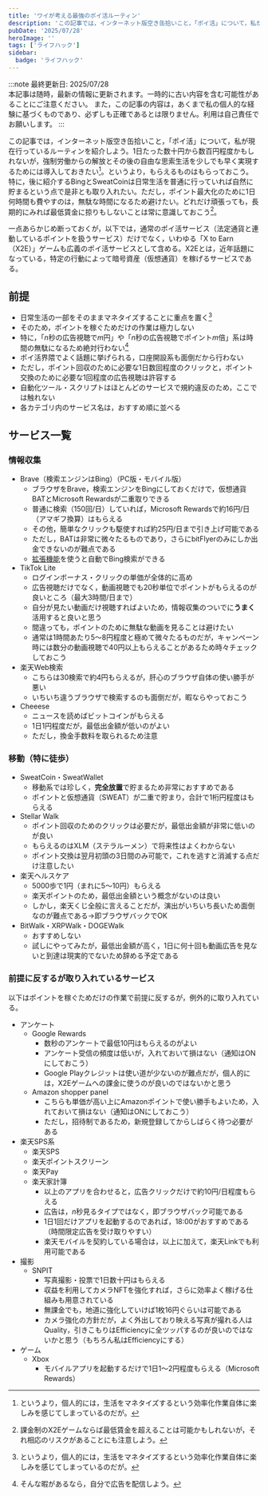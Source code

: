 ```yaml
---
title: 'ワイが考える最強のポイ活ルーティン'
description: 'この記事では，インターネット版空き缶拾いこと，「ポイ活」について，私が現在行っているルーティンを紹介します。具体的には，Bing・SweatCoin・Stellar Walk・楽天Web検索・楽天ヘルスケア・Google Rewards・Amazon shopper panel・楽天SPS系など，日常生活の中で無理なくポイントや暗号資産を貯められるサービスを開設します。'
pubDate: '2025/07/28'
heroImage: ''
tags: ['ライフハック']
sidebar:
  badge: 'ライフハック'
---
```


:::note
最終更新日: 2025/07/28<br>
本記事は随時，最新の情報に更新されます。一時的に古い内容を含む可能性があることにご注意ください。
また，この記事の内容は，あくまで私の個人的な経験に基づくものであり、必ずしも正確であるとは限りません。利用は自己責任でお願いします。
:::

この記事では，インターネット版空き缶拾いこと，「ポイ活」について，私が現在行っているルーティンを紹介しよう。1日たった数十円から数百円程度かもしれないが，強制労働からの解放とその後の自由な思索生活を少しでも早く実現するためには導入しておきたい[^1]。というより，もらえるものはもらっておこう。特に，後に紹介するBingとSweatCoinは日常生活を普通に行っていれば自然に貯まるという点で是非とも取り入れたい。ただし，ポイント最大化のために1日何時間も費やすのは，無駄な時間になるため避けたい。どれだけ頑張っても，長期的にみれば最低賃金に掠りもしないことは常に意識しておこう[^2]。

一点あらかじめ断っておくが，以下では，通常のポイ活サービス（法定通貨と連動しているポイントを扱うサービス）だけでなく，いわゆる「X to Earn（X2E）」ゲームも広義のポイ活サービスとして含める。X2Eとは，近年話題になっている，特定の行動によって暗号資産（仮想通貨）を稼げるサービスである。

## 前提
- 日常生活の一部をそのままマネタイズすることに重点を置く[^1]
- そのため，ポイントを稼ぐためだけの作業は極力しない
- 特に，「$n$秒の広告視聴で$m$円」や「$n$秒の広告視聴でポイント$m$倍」系は時間の無駄になるため絶対行わない[^3]
- ポイ活界隈でよく話題に挙げられる，口座開設系も面倒だから行わない
- ただし，ポイント回収のために必要な1日数回程度のクリックと，ポイント交換のために必要な1回程度の広告視聴は許容する
- 自動化ツール・スクリプトはほとんどのサービスで規約違反のため，ここでは触れない
- 各カテゴリ内のサービス名は，おすすめ順に並べる

## サービス一覧
### 情報収集
- Brave（検索エンジンはBing）（PC版・モバイル版）
    - ブラウザをBrave，検索エンジンをBingにしておくだけで，仮想通貨BATとMicrosoft Rewardsが二重取りできる
	- 普通に検索（150回/日）していれば，Microsoft Rewardsで約16円/日（アマギフ換算）はもらえる
	- その他，簡単なクリックも駆使すれば約25円/日まで引き上げ可能である
	- ただし，BATは非常に微々たるものであり，さらにbitFlyerのみにしか出金できないのが難点である
	- [拡張機能](https://chromewebstore.google.com/detail/microsoft-bing-search-wit/fbgcedjacmlbgleddnoacbnijgmiolem)を使うと自動でBing検索ができる
- TikTok Lite
	- ログインボーナス・クリックの単価が全体的に高め
	- 広告視聴だけでなく，動画視聴でも20秒単位でポイントがもらえるのが良いところ（最大3時間/日まで）
	- 自分が見たい動画だけ視聴すればよいため，情報収集のついでに**うまく**活用すると良いと思う
	- 間違っても，ポイントのために無駄な動画を見ることは避けたい
	- 通常は1時間あたり5〜8円程度と極めて微々たるものだが，キャンペーン時には数分の動画視聴で40円以上もらえることがあるため時々チェックしておこう
- 楽天Web検索
	- こちらは30検索で約4円もらえるが，肝心のブラウザ自体の使い勝手が悪い
	- いちいち違うブラウザで検索するのも面倒だが，暇ならやっておこう
- Cheeese
	- ニュースを読めばビットコインがもらえる
	- 1日1円程度だが，最低出金額が低いのがよい
	- ただし，換金手数料を取られるため注意

### 移動（特に徒歩）
- SweatCoin・SweatWallet
	- 移動系では珍しく，**完全放置**で貯まるため非常におすすめである
	- ポイントと仮想通貨（SWEAT）が二重で貯まり，合計で1桁円程度はもらえる
- Stellar Walk
	- ポイント回収のためのクリックは必要だが，最低出金額が非常に低いのが良い
	- もらえるのはXLM（ステラルーメン）で将来性はよくわからない
	- ポイント交換は翌月初頭の3日間のみ可能で，これを逃すと消滅する点だけ注意したい
- 楽天ヘルスケア
	- 5000歩で1円（まれに5〜10円）もらえる
	- 楽天ポイントのため，最低出金額という概念がないのは良い
	- しかし，楽天くじ全般に言えることだが，演出がいちいち長いため面倒なのが難点である→即ブラウザバックでOK
- BitWalk・XRPWalk・DOGEWalk
	- おすすめしない
	- 試しにやってみたが，最低出金額が高く，1日に何十回も動画広告を見ないと到達は現実的でないため辞める予定である

### 前提に反するが取り入れているサービス
以下はポイントを稼ぐためだけの作業で前提に反するが，例外的に取り入れている。
- アンケート
	- Google Rewards
		- 数秒のアンケートで最低10円はもらえるのがよい
		- アンケート受信の頻度は低いが，入れておいて損はない（通知はONにしておこう）
		- Google Playクレジットは使い道が少ないのが難点だが，個人的には，X2Eゲームへの課金に使うのが良いのではないかと思う
	- Amazon shopper panel
		- こちらも単価が高い上にAmazonポイントで使い勝手もよいため，入れておいて損はない（通知はONにしておこう）
		- ただし，招待制であるため，新規登録してからしばらく待つ必要がある
- 楽天SPS系
	- 楽天SPS
	- 楽天ポイントスクリーン
	- 楽天Pay
	- 楽天家計簿
		- 以上のアプリを合わせると，広告クリックだけで約10円/日程度もらえる
		- 広告は，$n$秒見るタイプではなく，即ブラウザバック可能である
		- 1日1回だけアプリを起動するのであれば，18:00がおすすめである（時間限定広告を受け取りやすい）
        - 楽天モバイルを契約している場合は，以上に加えて，楽天Linkでも利用可能である
- 撮影
  - SNPIT
    - 写真撮影・投票で1日数十円はもらえる
    - 収益を利用してカメラNFTを強化すれば，さらに効率よく稼げる仕組みも用意されている
    - 無課金でも，地道に強化していけば1枚16円ぐらいは可能である
    - カメラ強化の方針だが，よく外出しており映える写真が撮れる人はQuality，引きこもりはEfficiencyに全ツッパするのが良いのではないかと思う（もちろん私はEfficiencyにする）
- ゲーム
  - Xbox
    - モバイルアプリを起動するだけで1日1〜2円程度もらえる（Microsoft Rewards）

[^1]: というより，個人的には，生活をマネタイズするという効率化作業自体に楽しみを感じてしまっているのだが。

[^2]: 課金制のX2Eゲームならば最低賃金を超えることは可能かもしれないが，それ相応のリスクがあることにも注意しよう。

[^3]: そんな暇があるなら，自分で広告を配信しよう。